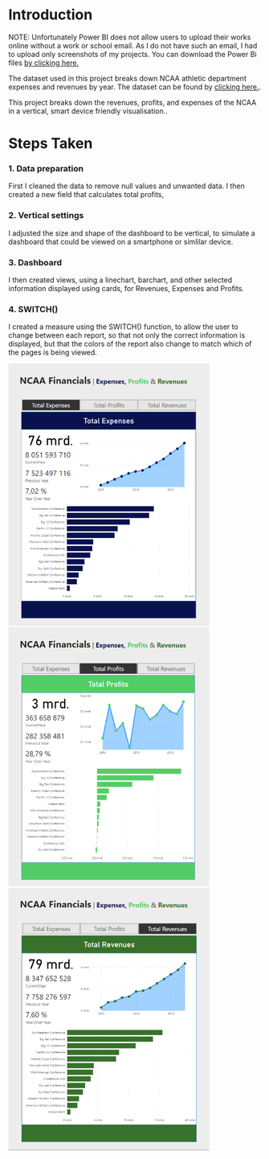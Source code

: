 # Introduction

NOTE: Unfortunately Power BI does not allow users to upload their works online without a work or school email. As I do not have such an email, I had to upload only screenshots of my projects.
You can download the Power Bi files [by clicking here.](https://github.com/stlgithub/dataportfolio/blob/main/powerbi_files/Project2.pbix)

The dataset used in this project breaks down NCAA athletic department expenses and revenues by year.
The dataset can be found by [clicking here.](https://data.world/jbaucke/2021-w1-power-bi-wow-ncaa-financials).

This project breaks down the revenues, profits, and expenses of the NCAA in a vertical, smart device friendly visualisation..

# Steps Taken

### 1. Data preparation

First I cleaned the data to remove null values and unwanted data.
I then created a new field that calculates total profits, 

### 2. Vertical settings

I adjusted the size and shape of the dashboard to be vertical, to simulate a dashboard that could be viewed on a smartphone or simlilar device.

### 3. Dashboard

I then created views, using a linechart, barchart, and other selected information displayed using cards, for Revenues, Expenses and Profits.

### 4. SWITCH()

I created a measure using the SWITCH() function, to allow the user to change between each report, so that not only the correct information is displayed, but that the colors of the report also change to match which of the pages is being viewed.

<p float="left">
  <img src="https://github.com/stlgithub/dataportfolio/blob/main/PowerBI/PowerBI_2/Project2.png" width="400" />
  <img src="https://github.com/stlgithub/dataportfolio/blob/main/PowerBI/PowerBI_2/Project2_2.png" width="400" /> 
  <img src="https://github.com/stlgithub/dataportfolio/blob/main/PowerBI/PowerBI_2/Project2_3.png" width="400" />
</p>
